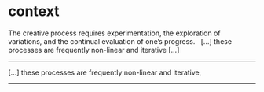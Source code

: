 # context


The creative process requires experimentation, the exploration of variations, and the continual evaluation of one’s progress.   [...] these processes are frequently non-linear and iterative [...] 

  



----

 [...] these processes are frequently non-linear and iterative,



----



